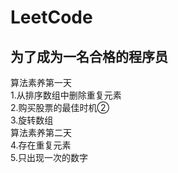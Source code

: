 # LeetCode
## 为了成为一名合格的程序员
算法素养第一天<br/>
1.从排序数组中删除重复元素<br/>
2.购买股票的最佳时机②<br/>
3.旋转数组<br/>
算法素养第二天<br/>
4.存在重复元素<br/>
5.只出现一次的数字<br/>
